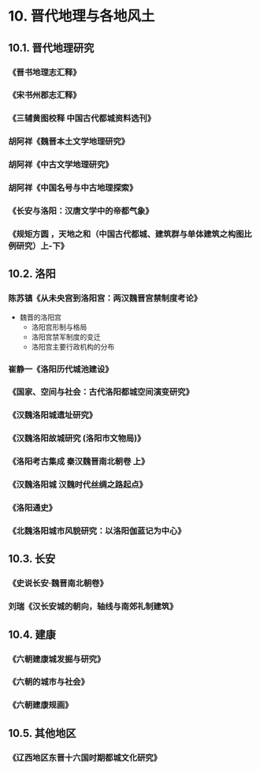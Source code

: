# 10. 晋代地理与各地风土

## 10.1. 晋代地理研究
### 《晋书地理志汇释》
### 《宋书州郡志汇释》
### 《三辅黄图校释 中国古代都城资料选刊》
### 胡阿祥《魏晋本土文学地理研究》
### 胡阿祥《中古文学地理研究》
### 胡阿祥《中国名号与中古地理探索》
### 《长安与洛阳：汉唐文学中的帝都气象》
### 《规矩方圆 ，天地之和（中国古代都城、建筑群与单体建筑之构图比例研究）上-下》

## 10.2. 洛阳
### 陈苏镇《从未央宫到洛阳宫：两汉魏晋宫禁制度考论》
- 魏晋的洛阳宫
  - 洛阳宫形制与格局
  - 洛阳宫禁军制度的变迁
  - 洛阳宫主要行政机构的分布

### 崔静一《洛阳历代城池建设》
### 《国家、空间与社会：古代洛阳都城空间演变研究》
### 《汉魏洛阳城遗址研究》
### 《汉魏洛阳故城研究 (洛阳市文物局)》
### 《洛阳考古集成 秦汉魏晋南北朝卷 上》
### 《汉魏洛阳城 汉魏时代丝绸之路起点》
### 《洛阳通史》
### 《北魏洛阳城市风貌研究：以洛阳伽蓝记为中心》

## 10.3. 长安
### 《史说长安·魏晋南北朝卷》

### 刘瑞《汉长安城的朝向，轴线与南郊礼制建筑》

## 10.4. 建康
### 《六朝建康城发掘与研究》
### 《六朝的城市与社会》
### 《六朝建康规画》

## 10.5. 其他地区
### 《辽西地区东晋十六国时期都城文化研究》

